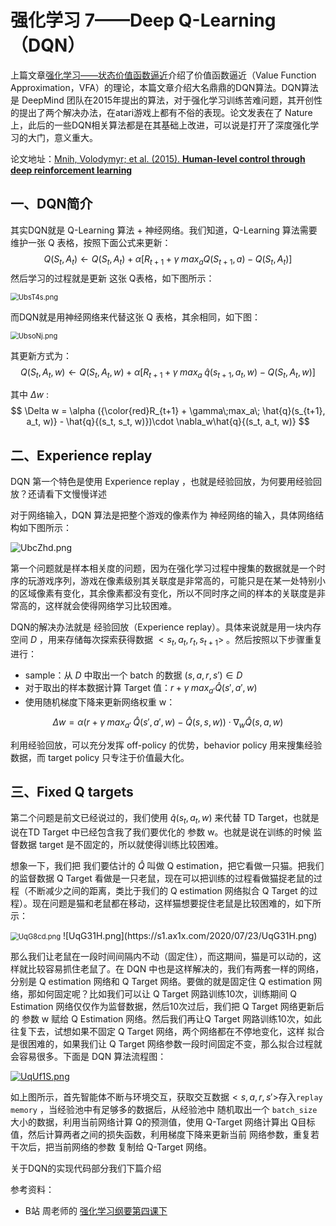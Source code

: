 # 强化学习 7——Deep Q-Learning（DQN）

上篇文章[强化学习——状态价值函数逼近](https://blog.csdn.net/november_chopin/article/details/107911868)介绍了价值函数逼近（Value Function Approximation，VFA）的理论，本篇文章介绍大名鼎鼎的DQN算法。DQN算法是 DeepMind 团队在2015年提出的算法，对于强化学习训练苦难问题，其开创性的提出了两个解决办法，在atari游戏上都有不俗的表现。论文发表在了 Nature 上，此后的一些DQN相关算法都是在其基础上改进，可以说是打开了深度强化学习的大门，意义重大。

论文地址：[Mnih, Volodymyr; et al. (2015). **Human-level control through deep reinforcement learning**](https://www.nature.com/articles/nature14236/)

## 一、DQN简介

其实DQN就是 Q-Learning 算法 + 神经网络。我们知道，Q-Learning 算法需要维护一张 Q 表格，按照下面公式来更新：
$$
Q(S_t, A_t) \leftarrow Q(S_t, A_t) + \alpha[R_{t+1} + \gamma \; max_aQ(S_{t+1}, a) - Q(S_t, A_t)]
$$
然后学习的过程就是更新 这张 Q表格，如下图所示：

<img src="https://s1.ax1x.com/2020/07/22/UbsT4s.png" alt="UbsT4s.png" style="zoom:80%;" />

而DQN就是用神经网络来代替这张 Q 表格，其余相同，如下图：

<img src="https://s1.ax1x.com/2020/07/22/UbsoNj.png" alt="UbsoNj.png" style="zoom:80%;" />

其更新方式为：
$$
Q(S_t, A_t, w) \leftarrow Q(S_t, A_t, w) + \alpha[R_{t+1} + \gamma\;max_a\; \hat{q}(s_{t+1}, a_t, w) - Q(S_t, A_t, w)]
$$

其中 $\Delta w$ :
$$
\Delta w = \alpha ({\color{red}R_{t+1} + \gamma\;max_a\; \hat{q}(s_{t+1}, a_t, w)} - \hat{q}{(s_t, s_t, w)})\cdot \nabla_w\hat{q}{(s_t, a_t, w)}
$$


## 二、Experience replay

DQN 第一个特色是使用 Experience replay ，也就是经验回放，为何要用经验回放？还请看下文慢慢详述

对于网络输入，DQN 算法是把整个游戏的像素作为 神经网络的输入，具体网络结构如下图所示：

![UbcZhd.png](https://s1.ax1x.com/2020/07/22/UbcZhd.png)

第一个问题就是样本相关度的问题，因为在强化学习过程中搜集的数据就是一个时序的玩游戏序列，游戏在像素级别其关联度是非常高的，可能只是在某一处特别小的区域像素有变化，其余像素都没有变化，所以不同时序之间的样本的关联度是非常高的，这样就会使得网络学习比较困难。

DQN的解决办法就是 经验回放（Experience replay）。具体来说就是用一块内存空间 $D$ ，用来存储每次探索获得数据 $<s_t, a_t, r_t, s_{t+1}>$ 。然后按照以下步骤重复进行：

- sample：从 $D$ 中取出一个 batch 的数据 $(s, a, r, s') \in D$ 
- 对于取出的样本数据计算 Target 值：$r + \gamma\; max_{a'}\hat{Q}(s',a',w)$ 
- 使用随机梯度下降来更新网络权重 w：

$$
\Delta w = \alpha (r + \gamma\;max_{a'}\; \hat{Q}(s', a', w) - \hat{Q}{(s, s, w)})\cdot \nabla_w\hat{Q}{(s, a, w)}
$$

利用经验回放，可以充分发挥 off-policy 的优势，behavior policy 用来搜集经验数据，而 target policy 只专注于价值最大化。

## 三、Fixed Q targets

第二个问题是前文已经说过的，我们使用 $\hat{q}(s_t, a_t, w)$ 来代替 TD Target，也就是说在TD Target 中已经包含我了我们要优化的 参数 w。也就是说在训练的时候 监督数据 target 是不固定的，所以就使得训练比较困难。

想象一下，我们把 我们要估计的 $\hat{Q}$ 叫做 Q estimation，把它看做一只猫。把我们的监督数据 Q Target 看做是一只老鼠，现在可以把训练的过程看做猫捉老鼠的过程（不断减少之间的距离，类比于我们的 Q estimation 网络拟合 Q Target 的过程）。现在问题是猫和老鼠都在移动，这样猫想要捉住老鼠是比较困难的，如下所示：

<img src="https://s1.ax1x.com/2020/07/23/UqG8cd.png" alt="UqG8cd.png" style="zoom: 80%;" />
![UqG31H.png](https://s1.ax1x.com/2020/07/23/UqG31H.png)

那么我们让老鼠在一段时间间隔内不动（固定住），而这期间，猫是可以动的，这样就比较容易抓住老鼠了。在 DQN 中也是这样解决的，我们有两套一样的网络，分别是 Q estimation 网络和 Q Target 网络。要做的就是固定住 Q estimation 网络，那如何固定呢？比如我们可以让 Q Target 网路训练10次，训练期间  Q Estimation 网络仅仅作为监督数据，然后10次过后，我们把 Q Target 网络更新后的 参数 w 赋给 Q Estimation 网络。然后我们再让Q Target 网路训练10次，如此往复下去，试想如果不固定 Q Target 网络，两个网络都在不停地变化，这样 拟合是很困难的，如果我们让 Q Target 网络参数一段时间固定不变，那么拟合过程就会容易很多。下面是 DQN 算法流程图：

[![UqUf1S.png](https://s1.ax1x.com/2020/07/23/UqUf1S.png)](https://imgchr.com/i/UqUf1S)

如上图所示，首先智能体不断与环境交互，获取交互数据$<s,a,r,s'>$存入`replay memory` ，当经验池中有足够多的数据后，从经验池中 随机取出一个 `batch_size` 大小的数据，利用当前网络计算 Q的预测值，使用 Q-Target 网络计算出 Q目标值，然后计算两者之间的损失函数，利用梯度下降来更新当前 网络参数，重复若干次后，把当前网络的参数 复制给 Q-Target 网络。

关于DQN的实现代码部分我们下篇介绍

参考资料：

- B站 周老师的 [强化学习纲要第四课下](https://www.bilibili.com/video/BV1w54y1d7se)